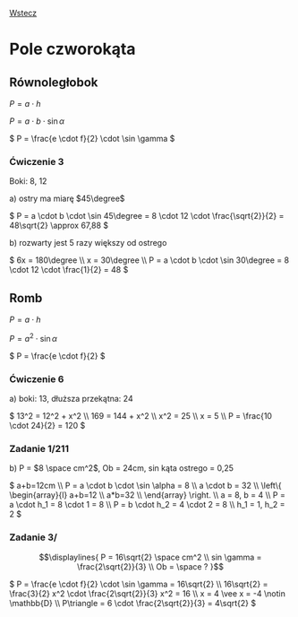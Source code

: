 [Wstecz](../matematyka.md)

# Pole czworokąta

## Równoległobok

$`
P = a \cdot h
`$

$`
P = a \cdot b \cdot \sin \alpha
`$

$`
P = \frac{e \cdot f}{2} \cdot \sin \gamma
`$

### Ćwiczenie 3

Boki: 8, 12

a\) ostry ma miarę $`45\degree`$

$`
P = a \cdot b \cdot \sin 45\degree = 8 \cdot 12 \cdot \frac{\sqrt{2}}{2} = 48\sqrt{2} \approx 67,88 
`$

b\) rozwarty jest 5 razy większy od ostrego

$`
6x = 180\degree \\
x = 30\degree \\
P = a \cdot b \cdot \sin 30\degree = 8 \cdot 12 \cdot \frac{1}{2} = 48
`$

## Romb

$`
P = a \cdot h
`$

$`
P = a^2 \cdot \sin \alpha
`$

$`
P = \frac{e \cdot f}{2}
`$

### Ćwiczenie 6

a\) boki: 13, dłuższa przekątna: 24

$`
13^2 = 12^2 + x^2 \\
169 = 144 + x^2 \\
x^2 = 25 \\
x = 5 \\
P = \frac{10 \cdot 24}{2} = 120
`$

### Zadanie 1/211

b\) P = $`8 \space cm^2`$, Ob = 24cm, sin kąta ostrego = 0,25

$`
a+b=12cm \\
P = a \cdot b \cdot \sin \alpha = 8 \\
a \cdot b = 32 \\
\left\{ \begin{array}{l}
a+b=12 \\
a*b=32 \\
\end{array} \right. \\
a = 8, b = 4 \\
P = a \cdot h_1 = 8 \cdot 1 = 8 \\
P = b \cdot h_2 = 4 \cdot 2 = 8 \\
h_1 = 1, h_2 = 2
`$

### Zadanie 3/

```math
\displaylines{
P = 16\sqrt{2} \space cm^2 \\
sin \gamma = \frac{2\sqrt{2}}{3} \\
Ob = \space ?
}
```

$`
P = \frac{e \cdot f}{2} \cdot \sin \gamma = 16\sqrt{2} \\
16\sqrt{2} = \frac{3}{2} x^2 \cdot \frac{2\sqrt{2}}{3} x^2 = 16 \\
x = 4 \vee x = -4 \notin \mathbb{D} \\
P\triangle = 6 \cdot \frac{2\sqrt{2}}{3} = 4\sqrt{2}
`$

